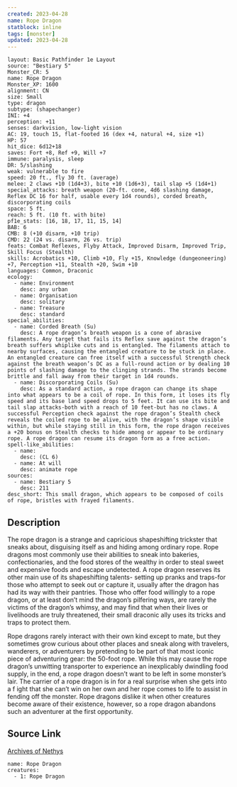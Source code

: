 ```yaml
---
created: 2023-04-28
name: Rope Dragon
statblock: inline
tags: [monster]
updated: 2023-04-28
---
```

```statblock
layout: Basic Pathfinder 1e Layout
source: "Bestiary 5"
Monster_CR: 5
name: Rope Dragon
Monster_XP: 1600
alignment: CN
size: Small
type: dragon
subtype: (shapechanger)
INI: +4
perception: +11
senses: darkvision, low-light vision
AC: 19, touch 15, flat-footed 16 (dex +4, natural +4, size +1)
HP: 57
hit_dice: 6d12+18
saves: Fort +8, Ref +9, Will +7
immune: paralysis, sleep
DR: 5/slashing
weak: vulnerable to fire
speed: 20 ft., fly 30 ft. (average)
melee: 2 claws +10 (1d4+3), bite +10 (1d6+3), tail slap +5 (1d4+1)
special_attacks: breath weapon (20-ft. cone, 4d6 slashing damage, Reflex DC 16 for half, usable every 1d4 rounds), corded breath, discorporating coils
space: 5 ft.
reach: 5 ft. (10 ft. with bite)
pf1e_stats: [16, 18, 17, 11, 15, 14]
BAB: 6
CMB: 8 (+10 disarm, +10 trip)
CMD: 22 (24 vs. disarm, 26 vs. trip)
feats: Combat Reflexes, Flyby Attack, Improved Disarm, Improved Trip, Skill Focus (Stealth)
skills: Acrobatics +10, Climb +10, Fly +15, Knowledge (dungeoneering) +7, Perception +11, Stealth +20, Swim +10
languages: Common, Draconic
ecology:
  - name: Environment
    desc: any urban
  - name: Organisation
    desc: solitary
  - name: Treasure
    desc: standard
special_abilities:
  - name: Corded Breath (Su)
    desc: A rope dragon’s breath weapon is a cone of abrasive filaments. Any target that fails its Reflex save against the dragon’s breath suffers whiplike cuts and is entangled. The filaments attach to nearby surfaces, causing the entangled creature to be stuck in place. An entangled creature can free itself with a successful Strength check against the breath weapon’s DC as a full-round action or by dealing 10 points of slashing damage to the clinging strands. The strands become brittle and fall away from their target in 1d4 rounds.
  - name: Discorporating Coils (Su)
    desc: As a standard action, a rope dragon can change its shape into what appears to be a coil of rope. In this form, it loses its fly speed and its base land speed drops to 5 feet. It can use its bite and tail slap attacks-both with a reach of 10 feet-but has no claws. A successful Perception check against the rope dragon’s Stealth check reveals the coiled rope to be alive, with the dragon’s shape visible within, but while staying still in this form, the rope dragon receives a +20 bonus on Stealth checks to hide among or appear to be ordinary rope. A rope dragon can resume its dragon form as a free action.
spell-like_abilities:
  - name:
    desc: (CL 6)
  - name: At will
    desc: animate rope
sources:
  - name: Bestiary 5
    desc: 211
desc_short: This small dragon, which appears to be composed of coils of rope, bristles with frayed filaments.
```
## Description
The rope dragon is a strange and capricious shapeshifting trickster that sneaks about, disguising itself as and hiding among ordinary rope. Rope dragons most commonly use their abilities to sneak into bakeries, confectionaries, and the food stores of the wealthy in order to steal sweet and expensive foods and escape undetected. A rope dragon reserves its other main use of its shapeshifting talents- setting up pranks and traps-for those who attempt to seek out or capture it, usually after the dragon has had its way with their pantries. Those who offer food willingly to a rope dragon, or at least don’t mind the dragon’s pilfering ways, are rarely the victims of the dragon’s whimsy, and may find that when their lives or livelihoods are truly threatened, their small draconic ally uses its tricks and traps to protect them.

 Rope dragons rarely interact with their own kind except to mate, but they sometimes grow curious about other places and sneak along with travelers, wanderers, or adventurers by pretending to be part of that most iconic piece of adventuring gear: the 50-foot rope. While this may cause the rope dragon’s unwitting transporter to experience an inexplicably dwindling food supply, in the end, a rope dragon doesn’t want to be left in some monster’s lair. The carrier of a rope dragon is in for a real surprise when she gets into a f ight that she can’t win on her own and her rope comes to life to assist in fending off the monster. Rope dragons dislike it when other creatures become aware of their existence, however, so a rope dragon abandons such an adventurer at the first opportunity.
## Source Link
[Archives of Nethys](https://aonprd.com/MonsterDisplay.aspx?ItemName=Rope%20Dragon)
```encounter-table
name: Rope Dragon
creatures:
  - 1: Rope Dragon
```
